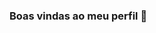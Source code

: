 ### Boas vindas ao meu perfil 💙
<!--
- 🔭 Estou estudando no Alura...
- 🌱 Utilizo esse espaço para minha organização e compartilhamento dos meus projetos desenvolvidos...
- 💬 Estou me desenvolvendo na linguagem JavaScript...

## Vocẽ pode entrar em contato comigo 📫
grupo1esquivel3a.alura@gamil.com
